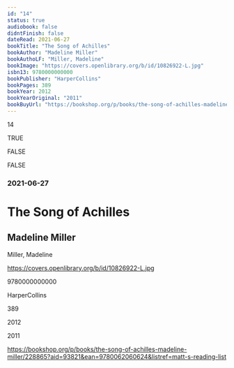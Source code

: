 ```yaml
---
id: "14"
status: true
audiobook: false
didntFinish: false
dateRead: 2021-06-27
bookTitle: "The Song of Achilles"
bookAuthor: "Madeline Miller"
bookAuthoLF: "Miller, Madeline"
bookImage: "https://covers.openlibrary.org/b/id/10826922-L.jpg"
isbn13: 9780000000000
bookPublisher: "HarperCollins"
bookPages: 389
bookYear: 2012
bookYearOriginal: "2011"
bookBuyUrl: "https://bookshop.org/p/books/the-song-of-achilles-madeline-miller/228865?aid=93821&ean=9780062060624&listref=matt-s-reading-list"
---
```

14

TRUE

FALSE

FALSE

### 2021-06-27

# The Song of Achilles

## Madeline Miller

Miller, Madeline

https://covers.openlibrary.org/b/id/10826922-L.jpg

9780000000000

HarperCollins

389

2012

2011

https://bookshop.org/p/books/the-song-of-achilles-madeline-miller/228865?aid=93821&ean=9780062060624&listref=matt-s-reading-list